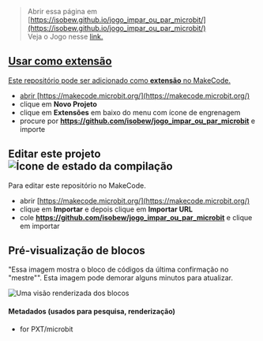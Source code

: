 
> Abrir essa página em [https://isobew.github.io/jogo_impar_ou_par_microbit/](https://isobew.github.io/jogo_impar_ou_par_microbit/) </br>
> Veja o Jogo nesse <a href="https://makecode.microbit.org/_b298d9AkvLor">link.

## Usar como extensão

Este repositório pode ser adicionado como **extensão** no MakeCode.

* abrir [https://makecode.microbit.org/](https://makecode.microbit.org/)
* clique em **Novo Projeto**
* clique em **Extensões** em baixo do menu com ícone de engrenagem
* procure por **https://github.com/isobew/jogo_impar_ou_par_microbit** e importe

## Editar este projeto ![Ícone de estado da compilação](https://github.com/isobew/jogo_impar_ou_par_microbit/workflows/MakeCode/badge.svg)

Para editar este repositório no MakeCode.

* abrir [https://makecode.microbit.org/](https://makecode.microbit.org/)
* clique em **Importar** e depois clique em **Importar URL**
* cole **https://github.com/isobew/jogo_impar_ou_par_microbit** e clique em importar

## Pré-visualização de blocos

"Essa imagem mostra o bloco de códigos da última confirmação no "mestre"".
Esta imagem pode demorar alguns minutos para atualizar.

![Uma visão renderizada dos blocos](https://github.com/isobew/jogo_impar_ou_par_microbit/raw/master/.github/makecode/blocks.png)

#### Metadados (usados para pesquisa, renderização)

* for PXT/microbit
<script src="https://makecode.com/gh-pages-embed.js"></script><script>makeCodeRender("{{ site.makecode.home_url }}", "{{ site.github.owner_name }}/{{ site.github.repository_name }}");</script>
